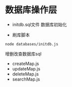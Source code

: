 # 数据库操作层

- initdb.sql文件
数据库初始化

- 刷库脚本
```
node databases/initdb.js
```

增删改查数据库sql
- createMap.js
- updateMap.js
- deleteMap.js
- searchMap.js

